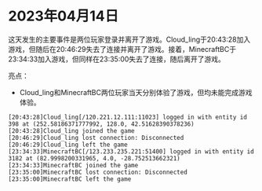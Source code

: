 # 2023年04月14日
这天发生的主要事件是两位玩家登录并离开了游戏。Cloud_ling于20:43:28加入游戏，但随后在20:46:29失去了连接并离开了游戏。接着，MinecraftBC于23:34:33加入游戏，但同样在23:35:00失去了连接，随后离开了游戏。

亮点：
- Cloud_ling和MinecraftBC两位玩家当天分别体验了游戏，但均未能完成游戏体验。
```
[20:43:28]Cloud_ling[/120.221.12.111:11023] logged in with entity id 398 at (252.58186371777992, 128.0, 42.51628390378236)
[20:43:28]Cloud_ling joined the game
[20:46:29]Cloud_ling lost connection: Disconnected
[20:46:29]Cloud_ling left the game
[23:34:33]MinecraftBC[/123.233.235.221:51400] logged in with entity id 3182 at (82.9998200331965, 4.0, -28.752513662321)
[23:34:33]MinecraftBC joined the game
[23:35:00]MinecraftBC lost connection: Disconnected
[23:35:00]MinecraftBC left the game
```
